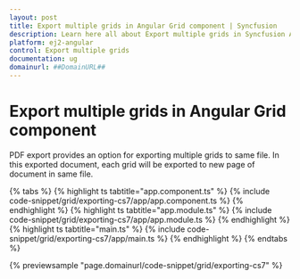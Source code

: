 ```yaml
---
layout: post
title: Export multiple grids in Angular Grid component | Syncfusion
description: Learn here all about Export multiple grids in Syncfusion Angular Grid component of Syncfusion Essential JS 2 and more.
platform: ej2-angular
control: Export multiple grids 
documentation: ug
domainurl: ##DomainURL##
---
```


# Export multiple grids in Angular Grid component

PDF export provides an option for exporting multiple grids to same file. In this exported document, each grid will be exported to new page of document in same file.

{% tabs %}
{% highlight ts tabtitle="app.component.ts" %}
{% include code-snippet/grid/exporting-cs7/app/app.component.ts %}
{% endhighlight %}
{% highlight ts tabtitle="app.module.ts" %}
{% include code-snippet/grid/exporting-cs7/app/app.module.ts %}
{% endhighlight %}
{% highlight ts tabtitle="main.ts" %}
{% include code-snippet/grid/exporting-cs7/app/main.ts %}
{% endhighlight %}
{% endtabs %}
  
{% previewsample "page.domainurl/code-snippet/grid/exporting-cs7" %}
